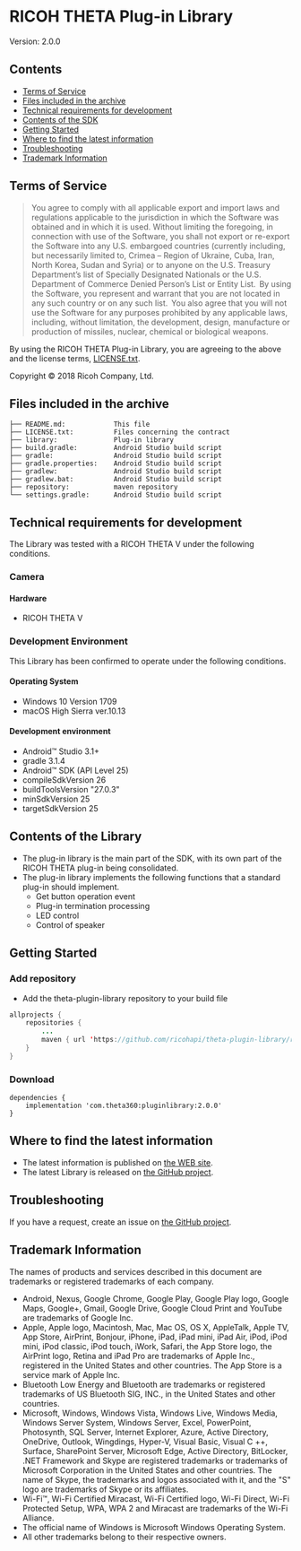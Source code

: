 # RICOH THETA Plug-in Library

Version: 2.0.0

## Contents

* [Terms of Service](#terms)
* [Files included in the archive](#files)
* [Technical requirements for development](#requirements)
* [Contents of the SDK](#contents)
* [Getting Started](#started)
* [Where to find the latest information](#information)
* [Troubleshooting](#troubleshooting)
* [Trademark Information](#trademark)

<a name="terms"></a>
## Terms of Service

> You agree to comply with all applicable export and import laws and regulations applicable to the jurisdiction in which the Software was obtained and in which it is used. Without limiting the foregoing, in connection with use of the Software, you shall not export or re-export the Software  into any U.S. embargoed countries (currently including, but necessarily limited to, Crimea – Region of Ukraine, Cuba, Iran, North Korea, Sudan and Syria) or  to anyone on the U.S. Treasury Department’s list of Specially Designated Nationals or the U.S. Department of Commerce Denied Person’s List or Entity List.  By using the Software, you represent and warrant that you are not located in any such country or on any such list.  You also agree that you will not use the Software for any purposes prohibited by any applicable laws, including, without limitation, the development, design, manufacture or production of missiles, nuclear, chemical or biological weapons.

By using the RICOH THETA Plug-in Library, you are agreeing to the above and the license terms, [LICENSE.txt](LICENSE.txt).

Copyright &copy; 2018 Ricoh Company, Ltd.

<a name="files"></a>
## Files included in the archive

```
├── README.md:            This file
├── LICENSE.txt:          Files concerning the contract
├── library:              Plug-in library
├── build.gradle:         Android Studio build script
├── gradle:               Android Studio build script
├── gradle.properties:    Android Studio build script
├── gradlew:              Android Studio build script
├── gradlew.bat:          Android Studio build script
├── repository:           maven repository
└── settings.gradle:      Android Studio build script
```

<a name="requirements"></a>
## Technical requirements for development

The Library was tested with a RICOH THETA V under the following conditions.

### Camera

#### Hardware

* RICOH THETA V

### Development Environment

This Library has been confirmed to operate under the following conditions.

#### Operating System

* Windows 10 Version 1709
* macOS High Sierra ver.10.13

#### Development environment

* Android&trade; Studio 3.1+
* gradle 3.1.4
* Android&trade; SDK (API Level 25)
* compileSdkVersion 26
* buildToolsVersion "27.0.3"
* minSdkVersion 25
* targetSdkVersion 25

<a name="contents"></a>
## Contents of the Library

* The plug-in library is the main part of the SDK, with its own part of the RICOH THETA plug-in being consolidated.
* The plug-in library implements the following functions that a standard plug-in should implement.
    * Get button operation event
    * Plug-in termination processing
    * LED control
    * Control of speaker

<a name="started"></a>
## Getting Started

### Add repository

*  Add the theta-plugin-library repository to your build file

```java
allprojects {
    repositories {
        ...
        maven { url 'https://github.com/ricohapi/theta-plugin-library/raw/master/repository' }
    }
}
```
### Download

```
dependencies {
    implementation 'com.theta360:pluginlibrary:2.0.0'
}
```

<a name="information"></a>
## Where to find the latest information

* The latest information is published on [the WEB site](https://api.ricoh/docs/theta-plugin/).
* The latest Library is released on [the GitHub project](https://github.com/ricohapi/theta-plugin-library).

<a name="troubleshooting"></a>
## Troubleshooting

If you have a request, create an issue on [the GitHub project](https://github.com/ricohapi/theta-plugin-library/issues).

<a name="trademark"></a>
## Trademark Information

The names of products and services described in this document are trademarks or registered trademarks of each company.

* Android, Nexus, Google Chrome, Google Play, Google Play logo, Google Maps, Google+, Gmail, Google Drive, Google Cloud Print and YouTube are trademarks of Google Inc.
* Apple, Apple logo, Macintosh, Mac, Mac OS, OS X, AppleTalk, Apple TV, App Store, AirPrint, Bonjour, iPhone, iPad, iPad mini, iPad Air, iPod, iPod mini, iPod classic, iPod touch, iWork, Safari, the App Store logo, the AirPrint logo, Retina and iPad Pro are trademarks of Apple Inc., registered in the United States and other countries. The App Store is a service mark of Apple Inc.
* Bluetooth Low Energy and Bluetooth are trademarks or registered trademarks of US Bluetooth SIG, INC., in the United States and other countries.
* Microsoft, Windows, Windows Vista, Windows Live, Windows Media, Windows Server System, Windows Server, Excel, PowerPoint, Photosynth, SQL Server, Internet Explorer, Azure, Active Directory, OneDrive, Outlook, Wingdings, Hyper-V, Visual Basic, Visual C ++, Surface, SharePoint Server, Microsoft Edge, Active Directory, BitLocker, .NET Framework and Skype are registered trademarks or trademarks of Microsoft Corporation in the United States and other countries. The name of Skype, the trademarks and logos associated with it, and the "S" logo are trademarks of Skype or its affiliates.
* Wi-Fi™, Wi-Fi Certified Miracast, Wi-Fi Certified logo, Wi-Fi Direct, Wi-Fi Protected Setup, WPA, WPA 2 and Miracast are trademarks of the Wi-Fi Alliance.
* The official name of Windows is Microsoft Windows Operating System.
* All other trademarks belong to their respective owners.
